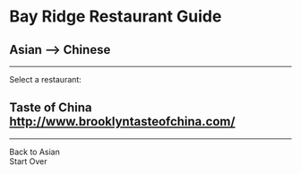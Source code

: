 # Bay Ridge Restaurant Guide
## Asian --> Chinese
---
Select a restaurant:
## Taste of China http://www.brooklyntasteofchina.com/
---
Back to Asian  
Start Over